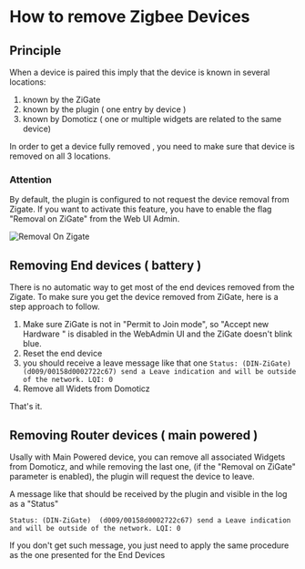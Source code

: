 # How to remove Zigbee Devices


## Principle

When a device is paired this imply that the device is known in several locations:

1. known by the ZiGate 
1. known by the plugin ( one entry by device )
1. known by Domoticz ( one or multiple widgets are related to the same device)

In order to get a device fully removed , you need to make sure that device is removed on all 3 locations.

### Attention

By default, the plugin is configured to not request the device removal from Zigate. If you want to activate this feature, you have to enable the flag "Removal on ZiGate" from the Web UI Admin.

![Removal On Zigate](https://github.com/pipiche38/Domoticz-Zigate-Wiki/blob/master/Images/EraseDeviceOnZigate.png)

## Removing End devices ( battery ) 

There is no automatic way to get most of the end devices removed from the Zigate.  To make sure you get the device removed from ZiGate, here is a step approach to follow.

1. Make sure ZiGate is not in "Permit to Join mode", so "Accept new Hardware " is disabled in the WebAdmin UI and the ZiGate doesn't blink blue.
1. Reset the end device
1. you should receive a leave message like that one `Status: (DIN-ZiGate)  (d009/00158d0002722c67) send a Leave indication and will be outside of the network. LQI: 0`
1. Remove all Widets from Domoticz

That's it.


## Removing Router devices ( main powered )

Usally with Main Powered device, you can remove all associated Widgets from Domoticz, and while removing the last one, (if the "Removal on ZiGate" parameter is enabled), the plugin will request the device to leave.


A message like that should be received by the plugin and visible in the log as a "Status"

```
Status: (DIN-ZiGate)  (d009/00158d0002722c67) send a Leave indication and will be outside of the network. LQI: 0
```

If you don't get such message, you just need to apply the same procedure as the one presented for the End Devices

